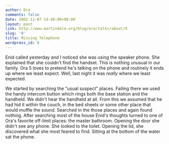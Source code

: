 ```yaml
---
author: Ora
comments: false
date: 2002-11-07 14:40:00+00:00
layout: post
link: http://www.martindale.org/blog/ora/talks/about/9
slug: '9'
title: Missing Telephone
wordpress_id: 9
---
```


Enid called yesterday and I noticed she was using the speaker phone. She explained that she couldn't find the handset. This is nothing unusual in our family. Ora 5 loves to pretend he's talking on the phone and routinely it ends up where we least expect. Well, last night it was _really_ where we least expected.
  

  
We started by searching the "usual suspect" places. Failing there we used the handy intercom button which rings both the base station and the handheld. We didn't hear the handheld at all. From this we assumed that he had hid it within the couch, in the bed sheets or some other place that would muffle the sound. Searched in the those places and again found nothing. After searching most of the house Enid's thoughts turned to one of Ora's favorite off-limit places: the master bathroom. Opening the door she didn't see any phone. She looked to the toilet. Opening the lid, she discovered what she most feared to find. Sitting at the bottom of the water sat the phone.
